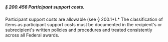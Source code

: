 ##### § 200.456 Participant support costs. #####

Participant support costs are allowable (see § 200.1*).* The classification of items as participant support costs must be documented in the recipient's or subrecipient's written policies and procedures and treated consistently across all Federal awards.